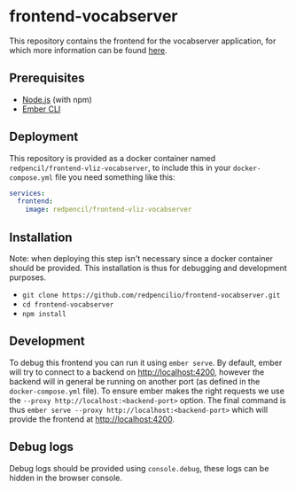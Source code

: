 # frontend-vocabserver

This repository contains the frontend for the vocabserver application, for which more information can be found [here](https://github.com/redpencilio/app-vocabsearch/).


## Prerequisites

* [Node.js](https://nodejs.org/) (with npm)
* [Ember CLI](https://cli.emberjs.com/release/)

## Deployment

This repository is provided as a docker container named `redpencil/frontend-vliz-vocabserver`, to include this in your `docker-compose.yml` file you need something like this:
```yaml
services:
  frontend:
    image: redpencil/frontend-vliz-vocabserver
```

## Installation

Note: when deploying this step isn't necessary since a docker container should be provided.
This installation is thus for debugging and development purposes.

* `git clone https://github.com/redpencilio/frontend-vocabserver.git`
* `cd frontend-vocabserver`
* `npm install`

## Development

To debug this frontend you can run it using `ember serve`.
By default, ember will try to connect to a backend on [http://localhost:4200](http://localhost:4200), however the backend will in general be running on another port (as defined in the `docker-compose.yml` file).
To ensure ember makes the right requests we use the `--proxy http://localhost:<backend-port>` option.
The final command is thus `ember serve --proxy http://localhost:<backend-port>` which will provide the frontend at [http://localhost:4200](http://localhost:4200).

## Debug logs

Debug logs should be provided using `console.debug`, these logs can be hidden in the browser console.
